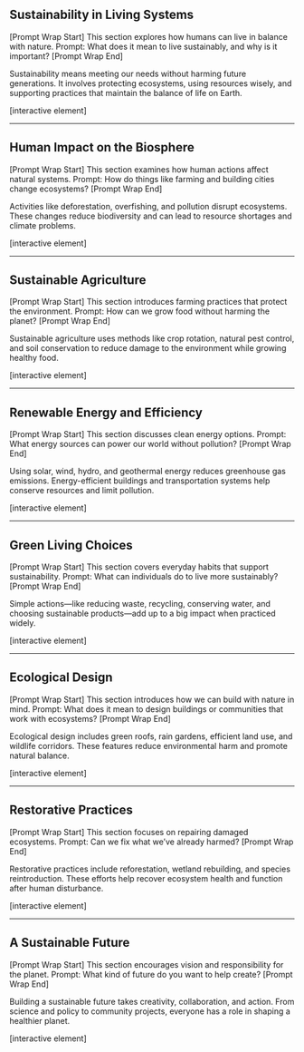 ## Sustainability in Living Systems

\[Prompt Wrap Start]
This section explores how humans can live in balance with nature. Prompt: What does it mean to live sustainably, and why is it important?
\[Prompt Wrap End]

Sustainability means meeting our needs without harming future generations. It involves protecting ecosystems, using resources wisely, and supporting practices that maintain the balance of life on Earth.

\[interactive element]

---

## Human Impact on the Biosphere

\[Prompt Wrap Start]
This section examines how human actions affect natural systems. Prompt: How do things like farming and building cities change ecosystems?
\[Prompt Wrap End]

Activities like deforestation, overfishing, and pollution disrupt ecosystems. These changes reduce biodiversity and can lead to resource shortages and climate problems.

\[interactive element]

---

## Sustainable Agriculture

\[Prompt Wrap Start]
This section introduces farming practices that protect the environment. Prompt: How can we grow food without harming the planet?
\[Prompt Wrap End]

Sustainable agriculture uses methods like crop rotation, natural pest control, and soil conservation to reduce damage to the environment while growing healthy food.

\[interactive element]

---

## Renewable Energy and Efficiency

\[Prompt Wrap Start]
This section discusses clean energy options. Prompt: What energy sources can power our world without pollution?
\[Prompt Wrap End]

Using solar, wind, hydro, and geothermal energy reduces greenhouse gas emissions. Energy-efficient buildings and transportation systems help conserve resources and limit pollution.

\[interactive element]

---

## Green Living Choices

\[Prompt Wrap Start]
This section covers everyday habits that support sustainability. Prompt: What can individuals do to live more sustainably?
\[Prompt Wrap End]

Simple actions—like reducing waste, recycling, conserving water, and choosing sustainable products—add up to a big impact when practiced widely.

\[interactive element]

---

## Ecological Design

\[Prompt Wrap Start]
This section introduces how we can build with nature in mind. Prompt: What does it mean to design buildings or communities that work with ecosystems?
\[Prompt Wrap End]

Ecological design includes green roofs, rain gardens, efficient land use, and wildlife corridors. These features reduce environmental harm and promote natural balance.

\[interactive element]

---

## Restorative Practices

\[Prompt Wrap Start]
This section focuses on repairing damaged ecosystems. Prompt: Can we fix what we’ve already harmed?
\[Prompt Wrap End]

Restorative practices include reforestation, wetland rebuilding, and species reintroduction. These efforts help recover ecosystem health and function after human disturbance.

\[interactive element]

---

## A Sustainable Future

\[Prompt Wrap Start]
This section encourages vision and responsibility for the planet. Prompt: What kind of future do you want to help create?
\[Prompt Wrap End]

Building a sustainable future takes creativity, collaboration, and action. From science and policy to community projects, everyone has a role in shaping a healthier planet.

\[interactive element]
